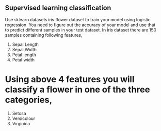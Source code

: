## Supervised learning classification
Use sklearn.datasets iris flower dataset to train your model using logistic regression. You need
to figure out the accuracy of your model and use that to predict different samples in your test
dataset. In iris dataset there are 150 samples containing following features,
1. Sepal Length
2. Sepal Width
3. Petal length
4. Petal width
# Using above 4 features you will classify a flower in one of the three categories,
1. Setosa
2. Versicolour
3. Virginica
